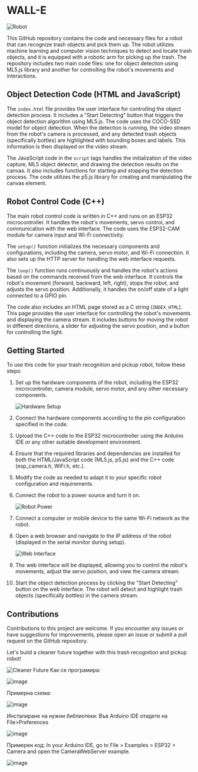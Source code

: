 # WALL-E
![Robot](https://github.com/bob4o-afk/wall-e/assets/80552018/c3634c99-9422-4410-bbde-72023dffe683)

This GitHub repository contains the code and necessary files for a robot that can recognize trash objects and pick them up. The robot utilizes machine learning and computer vision techniques to detect and locate trash objects, and it is equipped with a robotic arm for picking up the trash. The repository includes two main code files: one for object detection using ML5.js library and another for controlling the robot's movements and interactions.

## Object Detection Code (HTML and JavaScript)

The `index.html` file provides the user interface for controlling the object detection process. It includes a "Start Detecting" button that triggers the object detection algorithm using ML5.js. The code uses the COCO-SSD model for object detection. When the detection is running, the video stream from the robot's camera is processed, and any detected trash objects (specifically bottles) are highlighted with bounding boxes and labels. This information is then displayed on the video stream.

The JavaScript code in the `script` tags handles the initialization of the video capture, ML5 object detector, and drawing the detection results on the canvas. It also includes functions for starting and stopping the detection process. The code utilizes the p5.js library for creating and manipulating the canvas element.

## Robot Control Code (C++)

The main robot control code is written in C++ and runs on an ESP32 microcontroller. It handles the robot's movements, servo control, and communication with the web interface. The code uses the ESP32-CAM module for camera input and Wi-Fi connectivity.

The `setup()` function initializes the necessary components and configurations, including the camera, servo motor, and Wi-Fi connection. It also sets up the HTTP server for handling the web interface requests.

The `loop()` function runs continuously and handles the robot's actions based on the commands received from the web interface. It controls the robot's movement (forward, backward, left, right), stops the robot, and adjusts the servo position. Additionally, it handles the on/off state of a light connected to a GPIO pin.

The code also includes an HTML page stored as a C string (`INDEX_HTML`). This page provides the user interface for controlling the robot's movements and displaying the camera stream. It includes buttons for moving the robot in different directions, a slider for adjusting the servo position, and a button for controlling the light.

## Getting Started

To use this code for your trash recognition and pickup robot, follow these steps:

1. Set up the hardware components of the robot, including the ESP32 microcontroller, camera module, servo motor, and any other necessary components.

   ![Hardware Setup](https://user-images.githubusercontent.com/80323655/233776931-c38c405b-91ec-4109-9751-28fbdcf2d848.png   )

2. Connect the hardware components according to the pin configuration specified in the code.

3. Upload the C++ code to the ESP32 microcontroller using the Arduino IDE or any other suitable development environment.

4. Ensure that the required libraries and dependencies are installed for both the HTML/JavaScript code (ML5.js, p5.js) and the C++ code (esp_camera.h, WiFi.h, etc.).

5. Modify the code as needed to adapt it to your specific robot configuration and requirements.

6. Connect the robot to a power source and turn it on.

   ![Robot Power](robot_power.jpg)

7. Connect a computer or mobile device to the same Wi-Fi network as the robot.

8. Open a web browser and navigate to the IP address of the robot (displayed in the serial monitor during setup).

   ![Web Interface](web_interface.jpg)

9. The web interface will be displayed, allowing you to control the robot's movements, adjust the servo position, and view the camera stream.

10. Start the object detection process by clicking the "Start Detecting" button on the web interface. The robot will detect and highlight trash objects (specifically bottles) in the camera stream.

## Contributions

Contributions to this project are welcome. If you encounter any issues or have suggestions for improvements, please open an issue or submit a pull request on the GitHub repository.

Let's build a cleaner future together with this trash recognition and pickup robot!

![Cleaner Future](cleaner_future.jpg)
Как се програмира:






![image](https://user-images.githubusercontent.com/80323655/233776831-18c0cd8b-260d-4f21-801d-d9201b0b7d03.png)

Примерна схема:




![image](https://user-images.githubusercontent.com/80323655/233776931-c38c405b-91ec-4109-9751-28fbdcf2d848.png)






Инсталиране на нужни библиотеки:
Във Arduino IDE отидете на File>Preferences 



![image](https://user-images.githubusercontent.com/80323655/233777703-c15c44a9-c530-4a31-9241-d2358589cdf2.png)


Примерен код:
In your Arduino IDE, go to File > Examples > ESP32 > Camera and open the CameraWebServer example.


![image](https://user-images.githubusercontent.com/80323655/233777531-aacc7813-754d-4fbf-ab33-0b5883469323.png)
